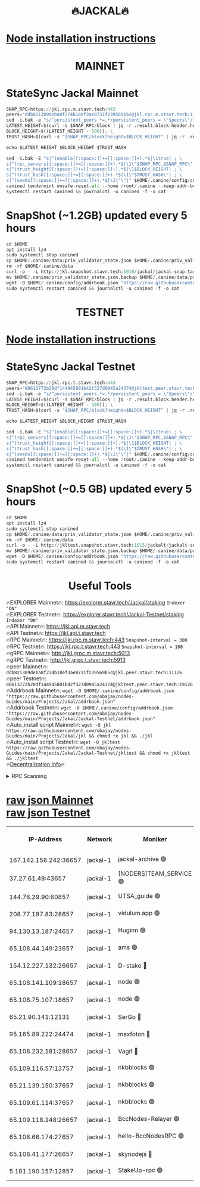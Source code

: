 <h1 align="center"> 🔥JACKAL🔥</h1>

[Node installation instructions](https://github.com/obajay/nodes-Guides/tree/main/Projects/Jakal)
=

<h1 align="center"> MAINNET</h1>

# StateSync Jackal Mainnet
```python
SNAP_RPC=https://jkl.rpc.m.stavr.tech:443
peers="ddb821309deba8f274b18ef3ae8731f239569b5c@jkl.rpc.m.stavr.tech:11126"
sed -i.bak -e "s/^persistent_peers *=.*/persistent_peers = \"$peers\"/" $HOME/.canine/config/config.toml
LATEST_HEIGHT=$(curl -s $SNAP_RPC/block | jq -r .result.block.header.height); \
BLOCK_HEIGHT=$((LATEST_HEIGHT - 500)); \
TRUST_HASH=$(curl -s "$SNAP_RPC/block?height=$BLOCK_HEIGHT" | jq -r .result.block_id.hash)

echo $LATEST_HEIGHT $BLOCK_HEIGHT $TRUST_HASH

sed -i.bak -E "s|^(enable[[:space:]]+=[[:space:]]+).*$|\1true| ; \
s|^(rpc_servers[[:space:]]+=[[:space:]]+).*$|\1\"$SNAP_RPC,$SNAP_RPC\"| ; \
s|^(trust_height[[:space:]]+=[[:space:]]+).*$|\1$BLOCK_HEIGHT| ; \
s|^(trust_hash[[:space:]]+=[[:space:]]+).*$|\1\"$TRUST_HASH\"| ; \
s|^(seeds[[:space:]]+=[[:space:]]+).*$|\1\"\"|" $HOME/.canine/config/config.toml
canined tendermint unsafe-reset-all --home /root/.canine --keep-addr-book
systemctl restart canined && journalctl -u canined -f -o cat
```
# SnapShot (~1.2GB) updated every 5 hours
```python
cd $HOME
apt install lz4
sudo systemctl stop canined
cp $HOME/.canine/data/priv_validator_state.json $HOME/.canine/priv_validator_state.json.backup
rm -rf $HOME/.canine/data
curl -o - -L http://jkl.snapshot.stavr.tech:1018/jackal/jackal-snap.tar.lz4 | lz4 -c -d - | tar -x -C $HOME/.canine --strip-components 2
mv $HOME/.canine/priv_validator_state.json.backup $HOME/.canine/data/priv_validator_state.json
wget -O $HOME/.canine/config/addrbook.json "https://raw.githubusercontent.com/obajay/nodes-Guides/main/Projects/Jakal/addrbook.json"
sudo systemctl restart canined && journalctl -u canined -f -o cat
```

<h1 align="center"> TESTNET</h1>

[Node installation instructions](https://github.com/obajay/nodes-Guides/tree/main/Projects/Jakal/Jackal-Testnet)
=

# StateSync Jackal Testnet
```python
SNAP_RPC=https://jkl.rpc.t.stavr.tech:443
peers="80613772b20df144945801b42f327d0945a24374@jkltest.peer.stavr.tech:19126"
sed -i.bak -e "s/^persistent_peers *=.*/persistent_peers = \"$peers\"/" $HOME/.canine/config/config.toml
LATEST_HEIGHT=$(curl -s $SNAP_RPC/block | jq -r .result.block.header.height); \
BLOCK_HEIGHT=$((LATEST_HEIGHT - 100)); \
TRUST_HASH=$(curl -s "$SNAP_RPC/block?height=$BLOCK_HEIGHT" | jq -r .result.block_id.hash)

echo $LATEST_HEIGHT $BLOCK_HEIGHT $TRUST_HASH

sed -i.bak -E "s|^(enable[[:space:]]+=[[:space:]]+).*$|\1true| ; \
s|^(rpc_servers[[:space:]]+=[[:space:]]+).*$|\1\"$SNAP_RPC,$SNAP_RPC\"| ; \
s|^(trust_height[[:space:]]+=[[:space:]]+).*$|\1$BLOCK_HEIGHT| ; \
s|^(trust_hash[[:space:]]+=[[:space:]]+).*$|\1\"$TRUST_HASH\"| ; \
s|^(seeds[[:space:]]+=[[:space:]]+).*$|\1\"\"|" $HOME/.canine/config/config.toml
canined tendermint unsafe-reset-all --home /root/.canine --keep-addr-book
systemctl restart canined && journalctl -u canined -f -o cat
```
# SnapShot (~0.5 GB) updated every 5 hours
```python
cd $HOME
apt install lz4
sudo systemctl stop canined
cp $HOME/.canine/data/priv_validator_state.json $HOME/.canine/priv_validator_state.json.backup
rm -rf $HOME/.canine/data
curl -o - -L http://jkltest.snapshot.stavr.tech:1015/jackalt/jackalt-snap.tar.lz4 | lz4 -c -d - | tar -x -C $HOME/.canine --strip-components 2
mv $HOME/.canine/priv_validator_state.json.backup $HOME/.canine/data/priv_validator_state.json
wget -O $HOME/.canine/config/addrbook.json "https://raw.githubusercontent.com/obajay/nodes-Guides/main/Projects/Jakal/Jackal-Testnet/addrbook.json"
sudo systemctl restart canined && journalctl -u canined -f -o cat
```

 <h1 align="center"> Useful Tools</h1>

🔥EXPLORER Mainnet🔥:      https://explorer.stavr.tech/Jackal/staking		        `Indexer "ON"` \
🔥EXPLORER Testnet🔥:      https://explorer.stavr.tech/Jackal-Testnet/staking     `Indexer "ON"` \
🔥API Mainnet🔥: 			 		 https://jkl.api.m.stavr.tech \
🔥API Testnet🔥: 			 		 https://jkl.api.t.stavr.tech \
🔥RPC Mainnet🔥:           https://jkl.rpc.m.stavr.tech:443              `Snapshot-interval = 300` \
🔥RPC Testnet🔥:           https://jkl.rpc.t.stavr.tech:443              `Snapshot-interval = 100` \
🔥gRPC Mainnet🔥:          http://jkl.grpc.m.stavr.tech:5013 \
🔥gRPC Testnet🔥:          http://jkl.grpc.t.stavr.tech:5913 \
🔥peer Mainnet🔥:					 `ddb821309deba8f274b18ef3ae8731f239569b5c@jkl.peer.stavr.tech:11126` \
🔥peer Testnet🔥:					 `80613772b20df144945801b42f327d0945a24374@jkltest.peer.stavr.tech:19126` \
🔥Addrbook Mainnet🔥:    ```wget -O $HOME/.canine/config/addrbook.json "https://raw.githubusercontent.com/obajay/nodes-Guides/main/Projects/Jakal/addrbook.json"``` \
🔥Addrbook Testnet🔥:    ```wget -O $HOME/.canine/config/addrbook.json "https://raw.githubusercontent.com/obajay/nodes-Guides/main/Projects/Jakal/Jackal-Testnet/addrbook.json"``` \
🔥Auto_install script Mainnet🔥: ```wget -O jkl https://raw.githubusercontent.com/obajay/nodes-Guides/main/Projects/Jakal/jkl && chmod +x jkl && ./jkl``` \
🔥Auto_install script Testnet🔥: ```wget -O jkltest https://raw.githubusercontent.com/obajay/nodes-Guides/main/Projects/Jakal/Jackal-Testnet/jkltest && chmod +x jkltest && ./jkltest``` \
🔥[Decentralization Info](https://github.com/obajay/StateSync-snapshots/tree/main/Projects/Jackal/Decentralization)🔥


<details>
<summary>RPC Scanning</summary>

<h2 align="center"> We scan nodes in real time every 4 hours. And we provide the final result of RPC endpoints.
We cannot influence the operation of these nodes in any way. </h2>


```python
If Voting Power is higher than 0 --> then the Node is a validator of the network and may be subject to attack and be a potential threat to the chain.
```
```python
We marked such validators with a red symbol
```

</details>

[raw json Mainnet](https://rpc-check.jaclalm.stavr.tech/jaclalm/rpc-jaclalm-result.json) \
[raw json Testnet](https://github.com/obajay/StateSync-snapshots/tree/main/Projects/Jackal/Rpc-Check-Testnet)
=

<table><tr><th>IP-Address</th><th>Network</th><th>Moniker</th><th>Latest Block Height</th><th>Earliest Block Height</th><th>Catching Up</th><th>Tx Index</th><th>Voting Power</th><th>Scan Time</th></tr><tr><td>167.142.158.242:36657</td><td>jackal-1</td><td>jackal-archive 🟢</td><td>6558568</td><td>2770293</td><td>False</td><td>on</td><td>0</td><td>2024-02-20T02:03:43.891182965UTC</td></tr><tr><td>37.27.61.49:43657</td><td>jackal-1</td><td>[NODERS]TEAM_SERVICE 🟢</td><td>6558537</td><td>6142001</td><td>False</td><td>on</td><td>0</td><td>2024-02-20T02:00:35.476929259UTC</td></tr><tr><td>144.76.29.90:60857</td><td>jackal-1</td><td>UTSA_guide 🟢</td><td>6558557</td><td>6280001</td><td>False</td><td>on</td><td>0</td><td>2024-02-20T02:02:36.458613198UTC</td></tr><tr><td>208.77.197.83:28657</td><td>jackal-1</td><td>vidulum.app 🟢</td><td>6558568</td><td>6296001</td><td>False</td><td>on</td><td>0</td><td>2024-02-20T02:03:41.057038844UTC</td></tr><tr><td>94.130.13.187:24657</td><td>jackal-1</td><td>Huginn 🟢</td><td>6548494</td><td>6424001</td><td>False</td><td>on</td><td>0</td><td>2024-02-20T02:03:56.965141515UTC</td></tr><tr><td>65.108.44.149:23657</td><td>jackal-1</td><td>ams 🟢</td><td>6558562</td><td>6431811</td><td>False</td><td>on</td><td>0</td><td>2024-02-20T02:03:04.819814474UTC</td></tr><tr><td>154.12.227.132:26657</td><td>jackal-1</td><td>D-stake 🔴</td><td>6558539</td><td>6434501</td><td>False</td><td>off</td><td>130243</td><td>2024-02-20T02:00:50.993750373UTC</td></tr><tr><td>65.108.141.109:18657</td><td>jackal-1</td><td>node 🟢</td><td>6558540</td><td>6444728</td><td>False</td><td>on</td><td>0</td><td>2024-02-20T02:00:55.503472283UTC</td></tr><tr><td>65.108.75.107:18657</td><td>jackal-1</td><td>node 🟢</td><td>6558551</td><td>6458311</td><td>False</td><td>on</td><td>0</td><td>2024-02-20T02:02:03.000100040UTC</td></tr><tr><td>65.21.90.141:12131</td><td>jackal-1</td><td>SerGo 🔴</td><td>6558543</td><td>6458543</td><td>False</td><td>off</td><td>51100</td><td>2024-02-20T02:01:10.701249761UTC</td></tr><tr><td>95.165.89.222:24474</td><td>jackal-1</td><td>maxfoton 🔴</td><td>6558559</td><td>6458559</td><td>False</td><td>off</td><td>117661</td><td>2024-02-20T02:02:50.014871636UTC</td></tr><tr><td>65.108.232.181:28657</td><td>jackal-1</td><td>Vagif 🔴</td><td>6558559</td><td>6462201</td><td>False</td><td>off</td><td>60003</td><td>2024-02-20T02:02:49.534189831UTC</td></tr><tr><td>65.109.116.57:13757</td><td>jackal-1</td><td>nkbblocks 🟢</td><td>6558572</td><td>6468668</td><td>False</td><td>on</td><td>0</td><td>2024-02-20T02:04:07.635449442UTC</td></tr><tr><td>65.21.139.150:37657</td><td>jackal-1</td><td>nkbblocks 🟢</td><td>6558542</td><td>6473101</td><td>False</td><td>on</td><td>0</td><td>2024-02-20T02:01:08.225567564UTC</td></tr><tr><td>65.109.61.114:37657</td><td>jackal-1</td><td>nkbblocks 🟢</td><td>6558550</td><td>6473101</td><td>False</td><td>on</td><td>0</td><td>2024-02-20T02:01:54.330244813UTC</td></tr><tr><td>65.109.118.148:26657</td><td>jackal-1</td><td>BccNodes-Relayer 🟢</td><td>6558556</td><td>6489001</td><td>False</td><td>on</td><td>0</td><td>2024-02-20T02:02:27.906852560UTC</td></tr><tr><td>65.108.66.174:27657</td><td>jackal-1</td><td>hello-BccNodesRPC 🟢</td><td>6558557</td><td>6489001</td><td>False</td><td>on</td><td>0</td><td>2024-02-20T02:02:36.806910137UTC</td></tr><tr><td>65.108.41.177:26657</td><td>jackal-1</td><td>skynodejs 🔴</td><td>6558568</td><td>6509001</td><td>False</td><td>on</td><td>83702</td><td>2024-02-20T02:03:44.276057174UTC</td></tr><tr><td>5.181.190.157:12857</td><td>jackal-1</td><td>StakeUp-rpc 🟢</td><td>6557674</td><td>6548001</td><td>False</td><td>on</td><td>0</td><td>2024-02-20T02:00:48.259298579UTC</td></tr></table>
